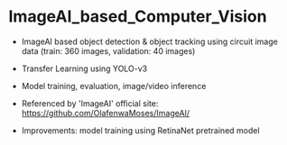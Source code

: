 # ImageAI_based_Computer_Vision

- ImageAI based object detection & object tracking using circuit image data (train: 360 images, validation: 40 images)
- Transfer Learning using YOLO-v3
- Model training, evaluation, image/video inference
- Referenced by 'ImageAI' official site: https://github.com/OlafenwaMoses/ImageAI/

- Improvements: model training using RetinaNet pretrained model
